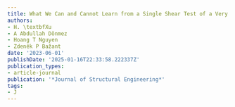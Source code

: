 ```yaml
---
title: What We Can and Cannot Learn from a Single Shear Test of a Very Large RC Beam
authors:
- H. \textbfXu
- A Abdullah Dönmez
- Hoang T Nguyen
- Zdeněk P Bažant
date: '2023-06-01'
publishDate: '2025-01-16T22:33:58.222337Z'
publication_types:
- article-journal
publication: '*Journal of Structural Engineering*'
tags:
- J
---
```

